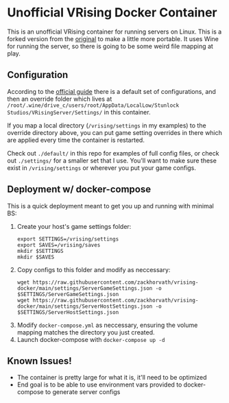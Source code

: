 # Unofficial VRising Docker Container
This is an unofficial VRising container for running servers on Linux. This is a forked version from the [original](https://github.com/Googlrr/V-Rising-Docker-Linux) to make a little more portable. It uses Wine for running the server, so there is going to be some weird file mapping at play.

## Configuration

According to the [official guide](https://github.com/StunlockStudios/vrising-dedicated-server-instructions) there is a default set of configurations, and then an override folder which lives at `/root/.wine/drive_c/users/root/AppData/LocalLow/Stunlock Studios/VRisingServer/Settings/` in this container.

If you map a local directory (`/vrising/settings` in my examples) to the override directory above, you can put game setting overrides in there which are applied every time the container is restarted.

Check out `./default/` in this repo for examples of full config files, or check out `./settings/` for a smaller set that I use. You'll want to make sure these exist in `/vrising/settings` or wherever you put your game configs.


## Deployment w/ docker-compose
This is a quick deployment meant to get you up and running with minimal BS:

1. Create your host's game settings folder:
    ```
    export SETTINGS=/vrising/settings
    export SAVES=/vrising/saves
    mkdir $SETTINGS
    mkdir $SAVES
    ```
2. Copy configs to this folder and modify as neccessary:
    ```
    wget https://raw.githubusercontent.com/zackhorvath/vrising-docker/main/settings/ServerGameSettings.json -o $SETTINGS/ServerGameSettings.json
    wget https://raw.githubusercontent.com/zackhorvath/vrising-docker/main/settings/ServerHostSettings.json -o $SETTINGS/ServerHostSettings.json
    ```
3. Modify `docker-compose.yml` as neccessary, ensuring the volume mapping matches the directory you just created.
4. Launch docker-compose with `docker-compose up -d`

## Known Issues!
* The container is pretty large for what it is, it'll need to be optimized
* End goal is to be able to use environment vars provided to docker-compose to generate server configs
